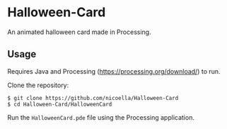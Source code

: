 # Halloween-Card
An animated halloween card made in Processing.

## Usage
Requires Java and Processing (https://processing.org/download/) to run.

Clone the repository:
```
$ git clone https://github.com/nicoella/Halloween-Card
$ cd Halloween-Card/HalloweenCard
```

Run the `HalloweenCard.pde` file using the Processing application.
